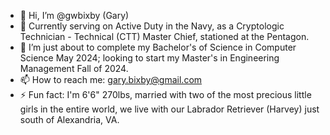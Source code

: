 - 👋 Hi, I’m @gwbixby (Gary)
- 👀 Currently serving on Active Duty in the Navy, as a Cryptologic Technician - Technical (CTT) Master Chief, stationed at the Pentagon.
- 🌱 I’m just about to complete my Bachelor's of Science in Computer Science May 2024; looking to start my Master's in Engineering Management Fall of 2024.
- 📫 How to reach me: gary.bixby@gmail.com
- ⚡ Fun fact: I'm 6'6" 270lbs, married with two of the most precious little girls in the entire world, we live with our Labrador Retriever (Harvey) just south of Alexandria, VA.


